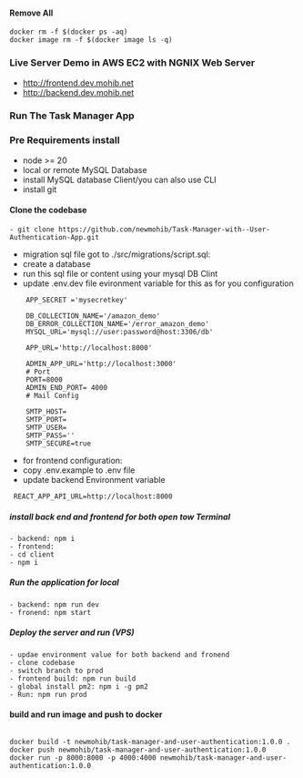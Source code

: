 #### Remove All

```
docker rm -f $(docker ps -aq)
docker image rm -f $(docker image ls -q)
```

### Live Server Demo in AWS EC2 with NGNIX Web Server

- http://frontend.dev.mohib.net
- http://backend.dev.mohib.net

### Run The Task Manager App

### Pre Requirements install

- node >= 20
- local or remote MySQL Database
- install MySQL database Client/you can also use CLI
- install git

#### Clone the codebase

```
- git clone https://github.com/newmohib/Task-Manager-with--User-Authentication-App.git
```

- migration sql file got to ./src/migrations/script.sql:
- create a database
- run this sql file or content using your mysql DB Clint
- update .env.dev file evironment variable for this as for you configuration

```
    APP_SECRET ='mysecretkey'

    DB_COLLECTION_NAME='/amazon_demo'
    DB_ERROR_COLLECTION_NAME='/error_amazon_demo'
    MYSQL_URL='mysql://user:password@host:3306/db'

    APP_URL='http://localhost:8000'

    ADMIN_APP_URL='http://localhost:3000'
    # Port
    PORT=8000
    ADMIN_END_PORT= 4000
    # Mail Config

    SMTP_HOST=
    SMTP_PORT=
    SMTP_USER=
    SMTP_PASS=''
    SMTP_SECURE=true
```

- for frontend configuration:
- copy .env.example to .env file
- update backend Environment variable

```
 REACT_APP_API_URL=http://localhost:8000

```

##### install back end and frontend for both open tow Terminal

```
- backend: npm i
- frontend:
- cd client
- npm i
```

##### Run the application for local

```
- backend: npm run dev
- fronend: npm start
```

##### Deploy the server and run (VPS)

```
- updae environment value for both backend and fronend
- clone codebase
- switch branch to prod
- frontend build: npm run build
- global install pm2: npm i -g pm2
- Run: npm run prod

```

#### build and run image and push to docker
```

docker build -t newmohib/task-manager-and-user-authentication:1.0.0 .
docker push newmohib/task-manager-and-user-authentication:1.0.0
docker run -p 8000:8000 -p 4000:4000 newmohib/task-manager-and-user-authentication:1.0.0

```

#### 